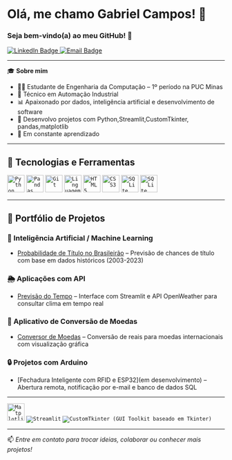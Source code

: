 # Olá, me chamo **Gabriel Campos**! 👋  
### Seja bem-vindo(a) ao meu GitHub! 🚀

<p align="left">
  <a href="" target="_blank">
    <img src="https://img.shields.io/badge/LinkedIn-0077B5?style=for-the-badge&logo=linkedin&logoColor=white" alt="LinkedIn Badge"/>
  </a>
  <a href="mailto:gabriel@email.com" target="_blank">
    <img src="https://img.shields.io/badge/Email-D14836?style=for-the-badge&logo=gmail&logoColor=white" alt="Email Badge"/>
  </a>
</p>

---

🎓 **Sobre mim**  
- 👨‍💻 Estudante de Engenharia da Computação – 1º período na PUC Minas  
- 🧠 Técnico em Automação Industrial  
- 📊 Apaixonado por dados, inteligência artificial e desenvolvimento de software
- 🔧 Desenvolvo projetos com Python,Streamlit,CustomTkinter, pandas,matplotlib
- 🚀 Em constante aprendizado

---

## 🚀 Tecnologias e Ferramentas


<code><img src="https://cdn.jsdelivr.net/gh/devicons/devicon/icons/python/python-original.svg" width="40" height="40" title="Python"/></code>
<code><img src="https://cdn.jsdelivr.net/gh/devicons/devicon/icons/pandas/pandas-original.svg" width="40" height="40" title="Pandas"/></code>
<code><img src="https://cdn.jsdelivr.net/gh/devicons/devicon/icons/git/git-original.svg" width="40" height="40" title="Git"></code>
<code><img src="https://cdn.jsdelivr.net/gh/devicons/devicon/icons/c/c-original.svg" width="40" height="40" title="Linguagem C"></code>
<code><img src="https://cdn.jsdelivr.net/gh/devicons/devicon/icons/html5/html5-original.svg" width="40" height="40" title="HTML5"></code>
<code><img src="https://cdn.jsdelivr.net/gh/devicons/devicon/icons/css3/css3-original.svg" width="40" height="40" title="CSS3"></code>
<code><img src="https://cdn.jsdelivr.net/gh/devicons/devicon/icons/javascript/javascript-original.svg" width="40" height="40" title="SQLite"></code>
<code><img src="https://cdn.jsdelivr.net/gh/devicons/devicon/icons/sqlite/sqlite-original.svg" width="40" height="40" title="SQLite"></code>


---

## 📂 Portfólio de Projetos

### 🧠 Inteligência Artificial / Machine Learning  
- [Probabilidade de Título no Brasileirão](https://github.com/gabrielcampos-dev/brasileirao-ml-campeao) – Previsão de chances de título com base em dados históricos (2003-2023)

### 🌦️ Aplicações com API  
- [Previsão do Tempo](https://github.com/gabrielcampos-dev/previsao-tempo) – Interface com Streamlit e API OpenWeather para consultar clima em tempo real

### 💱 Aplicativo de Conversão de Moedas  
- [Conversor de Moedas](https://github.com/gabrielcampos-dev/conversor-moedas) – Conversão de reais para moedas internacionais com visualização gráfica

### 🔒 Projetos com Arduino  
- [Fechadura Inteligente com RFID e ESP32](em desenvolvimento) – Abertura remota, notificação por e-mail e banco de dados SQL

---

<code><img src="https://cdn.jsdelivr.net/gh/devicons/devicon/icons/matplotlib/matplotlib-original.svg" width="40" height="40" title="Matplotlib"/></code>
<code><img src="https://img.shields.io/badge/Streamlit-FF4B4B?style=flat-square&logo=streamlit&logoColor=white" title="Streamlit"/></code>
<code><img src="https://img.shields.io/badge/CustomTkinter-2E2E2E?style=flat-square&logo=python&logoColor=white" title="CustomTkinter (GUI Toolkit baseado em Tkinter)"/></code>

---

📫 _Entre em contato para trocar ideias, colaborar ou conhecer mais projetos!_
